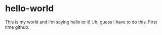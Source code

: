 # hello-world
This is my world and I'm saying hello to it!
Uh, guess I have to do this. First time github. 
